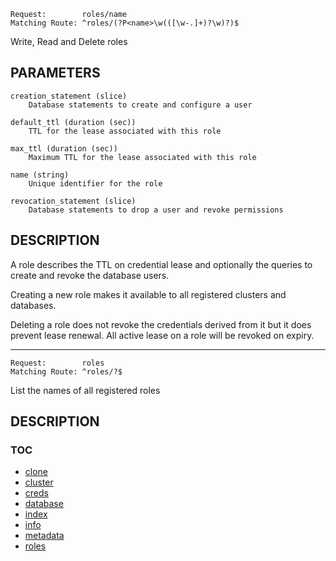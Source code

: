     Request:        roles/name
    Matching Route: ^roles/(?P<name>\w(([\w-.]+)?\w)?)$

Write, Read and Delete roles

## PARAMETERS

    creation_statement (slice)
        Database statements to create and configure a user

    default_ttl (duration (sec))
        TTL for the lease associated with this role

    max_ttl (duration (sec))
        Maximum TTL for the lease associated with this role

    name (string)
        Unique identifier for the role

    revocation_statement (slice)
        Database statements to drop a user and revoke permissions

## DESCRIPTION

A role describes the TTL on credential lease and optionally the queries to create
and revoke the database users.

Creating a new role makes it available to all registered clusters and databases.

Deleting a role does not revoke the credentials derived from it but it does prevent
lease renewal. All active lease on a role will be revoked on expiry.

---

    Request:        roles
    Matching Route: ^roles/?$

List the names of all registered roles


## DESCRIPTION

<no description>


### TOC

 - [clone](./docs/clone.md)
 - [cluster](./docs/cluster.md)
 - [creds](./docs/creds.md)
 - [database](./docs/database.md)
 - [index](./docs/index.md)
 - [info](./docs/info.md)
 - [metadata](./docs/metadata.md)
 - [roles](./docs/roles.md)
